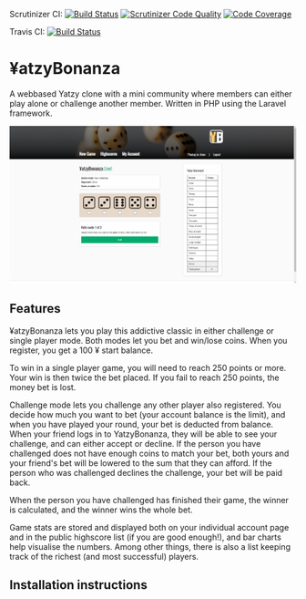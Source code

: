 Scrutinizer CI: [![Build Status](https://scrutinizer-ci.com/g/radonhus/bth-mvc-proj/badges/build.png?b=main)](https://scrutinizer-ci.com/g/radonhus/bth-mvc-proj/build-status/main) [![Scrutinizer Code Quality](https://scrutinizer-ci.com/g/radonhus/bth-mvc-proj/badges/quality-score.png?b=main)](https://scrutinizer-ci.com/g/radonhus/bth-mvc-proj/?branch=main) [![Code Coverage](https://scrutinizer-ci.com/g/radonhus/bth-mvc-proj/badges/coverage.png?b=main)](https://scrutinizer-ci.com/g/radonhus/bth-mvc-proj/?branch=main)

Travis CI: [![Build Status](https://travis-ci.com/radonhus/bth-mvc-proj.svg?branch=main)](https://travis-ci.com/radonhus/bth-mvc-proj)

# ¥atzyBonanza

A webbased Yatzy clone with a mini community where members can either play alone
or challenge another member. Written in PHP using the Laravel framework.

![Yatzy](https://github.com/radonhus/bth-mvc-proj/blob/main/doc/design/yatzy_screenshot.png?raw=true)

## Features

¥atzyBonanza lets you play this addictive classic in either challenge or single
player mode. Both modes let you bet and win/lose coins. When you register, you
get a 100 ¥ start balance.

To win in a single player game, you will need to reach 250 points or more. Your
win is then twice the bet placed. If you fail to reach 250 points, the money bet
is lost.

Challenge mode lets you challenge any other player also registered. You decide
how much you want to bet (your account balance is the limit), and when you have
played your round, your bet is deducted from balance. When your friend logs in
to YatzyBonanza, they will be able to see your challenge, and can either accept
or decline. If the person you have challenged does not have enough coins to
match your bet, both yours and your friend's bet will be lowered to the sum that
they can afford. If the person who was challenged declines the challenge, your
bet will be paid back.

When the person you have challenged has finished their game, the winner is
calculated, and the winner wins the whole bet.

Game stats are stored and displayed both on your individual account page and in
the public highscore list (if you are good enough!), and bar charts help visualise
the numbers. Among other things, there is also a list keeping track of the
richest (and most successful) players.

## Installation instructions
